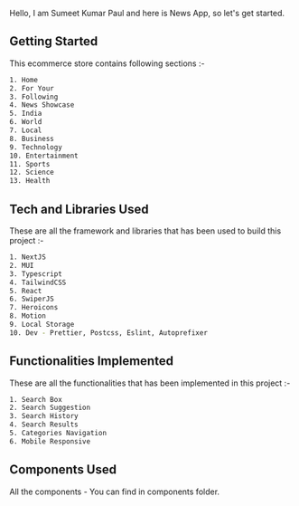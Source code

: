 Hello, I am Sumeet Kumar Paul and here is News App, so let's get started.

## Getting Started

This ecommerce store contains following sections :-

```bash
1. Home
2. For Your
3. Following
4. News Showcase
5. India
6. World
7. Local
8. Business
9. Technology
10. Entertainment
11. Sports
12. Science
13. Health
```

## Tech and Libraries Used

These are all the framework and libraries that has been used to build this project :-

```bash
1. NextJS
2. MUI
3. Typescript
4. TailwindCSS
5. React
6. SwiperJS
7. Heroicons
8. Motion
9. Local Storage
10. Dev - Prettier, Postcss, Eslint, Autoprefixer
```

## Functionalities Implemented

These are all the functionalities that has been implemented in this project :-

```bash
1. Search Box
2. Search Suggestion
3. Search History
4. Search Results
5. Categories Navigation
6. Mobile Responsive
```

## Components Used

All the components - You can find in components folder.
